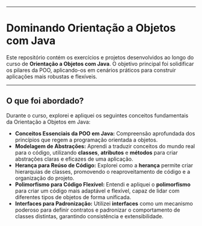 -----

# Dominando Orientação a Objetos com Java

Este repositório contém os exercícios e projetos desenvolvidos ao longo do curso de **Orientação a Objetos com Java**. O objetivo principal foi solidificar os pilares da POO, aplicando-os em cenários práticos para construir aplicações mais robustas e flexíveis.

-----

## O que foi abordado?

Durante o curso, explorei e apliquei os seguintes conceitos fundamentais da Orientação a Objetos em Java:

  * **Conceitos Essenciais da POO em Java:** Compreensão aprofundada dos princípios que regem a programação orientada a objetos.
  * **Modelagem de Abstrações:** Aprendi a traduzir conceitos do mundo real para o código, utilizando **classes**, **atributos** e **métodos** para criar abstrações claras e eficazes de uma aplicação.
  * **Herança para Reúso de Código:** Explorei como a **herança** permite criar hierarquias de classes, promovendo o reaproveitamento de código e a organização do projeto.
  * **Polimorfismo para Código Flexível:** Entendi e apliquei o **polimorfismo** para criar um código mais adaptável e flexível, capaz de lidar com diferentes tipos de objetos de forma unificada.
  * **Interfaces para Padronização:** Utilizei **interfaces** como um mecanismo poderoso para definir contratos e padronizar o comportamento de classes distintas, garantindo consistência e extensibilidade.
